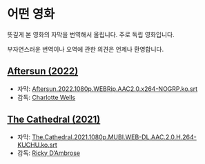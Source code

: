 # 어떤 영화

뜻깊게 본 영화의 자막을 번역해서 올립니다. 주로 독립 영화입니다.

부자연스러운 번역이나 오역에 관한 의견은 언제나 환영합니다.

## [Aftersun (2022)](https://www.rottentomatoes.com/m/aftersun)

- 자막: [Aftersun.2022.1080p.WEBRip.AAC2.0.x264-NOGRP.ko.srt](<Aftersun%20(2022)/Aftersun.2022.1080p.WEBRip.AAC2.0.x264-NOGRP.ko.srt>)
- 감독: [Charlotte Wells](https://embed.letterboxd.com/director/charlotte-wells/)

## [The Cathedral (2021)](https://www.rottentomatoes.com/m/the_cathedral_2022)

- 자막: [The.Cathedral.2021.1080p.MUBI.WEB-DL.AAC.2.0.H.264-KUCHU.ko.srt](<The%20Cathedral%20(2021)/The.Cathedral.2021.1080p.MUBI.WEB-DL.AAC.2.0.H.264-KUCHU.ko.srt>)
- 감독: [Ricky D’Ambrose](https://embed.letterboxd.com/director/ricky-dambrose/)
